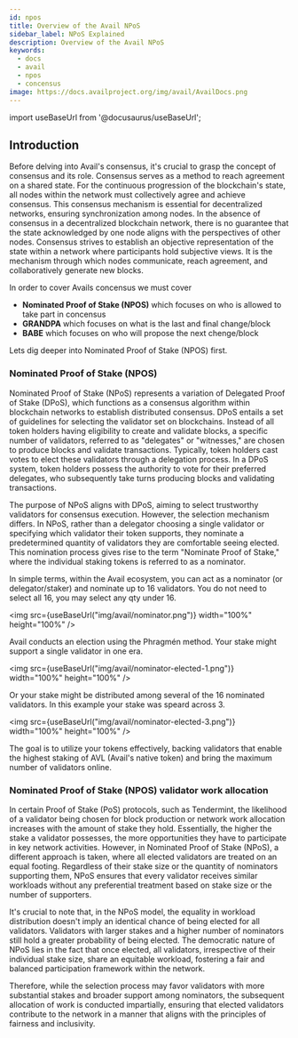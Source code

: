 ```yaml
---
id: npos
title: Overview of the Avail NPoS
sidebar_label: NPoS Explained
description: Overview of the Avail NPoS
keywords:
  - docs
  - avail
  - npos
  - concensus
image: https://docs.availproject.org/img/avail/AvailDocs.png
---
```


import useBaseUrl from '@docusaurus/useBaseUrl';

## Introduction

Before delving into Avail's consensus, it's crucial to grasp the concept of consensus and its role. Consensus serves as a method to reach agreement on a shared state. For the
continuous progression of the blockchain's state, all nodes within the network must collectively agree and achieve consensus. This consensus mechanism is essential for decentralized
networks, ensuring synchronization among nodes. In the absence of consensus in a decentralized blockchain network, there is no guarantee that the state acknowledged by one node
aligns with the perspectives of other nodes. Consensus strives to establish an objective representation of the state within a network where participants hold subjective views.
It is the mechanism through which nodes communicate, reach agreement, and collaboratively generate new blocks.

In order to cover Avails concensus we must cover

- **Nominated Proof of Stake (NPOS)** which focuses on who is allowed to take part in concensus
- **GRANDPA** which focuses on what is the last and final change/block
- **BABE** which focuses on who will propose the next chenge/block

Lets dig deeper into Nominated Proof of Stake (NPOS) first.

### Nominated Proof of Stake (NPOS)

Nominated Proof of Stake (NPoS) represents a variation of Delegated Proof of Stake (DPoS), which functions as a consensus algorithm within blockchain networks to establish
distributed consensus. DPoS entails a set of guidelines for selecting the validator set on blockchains. Instead of all token holders having eligibility to create and validate blocks,
a specific number of validators, referred to as "delegates" or "witnesses," are chosen to produce blocks and validate transactions. Typically, token holders cast votes to elect these
validators through a delegation process. In a DPoS system, token holders possess the authority to vote for their preferred delegates, who subsequently take turns producing blocks and
validating transactions.

The purpose of NPoS aligns with DPoS, aiming to select trustworthy validators for consensus execution. However, the selection mechanism differs. In NPoS, rather than a delegator
choosing a single validator or specifying which validator their token supports, they nominate a predetermined quantity of validators they are comfortable seeing elected.
This nomination process gives rise to the term "Nominate Proof of Stake," where the individual staking tokens is referred to as a nominator.

In simple terms, within the Avail ecosystem, you can act as a nominator (or delegator/staker) and nominate up to 16 validators. You do not need to select all 16, you may select any qty under 16.

<img src={useBaseUrl("img/avail/nominator.png")} width="100%" height="100%" />

Avail conducts an election using the Phragmén method. Your stake might support a single validator in one era.

<img src={useBaseUrl("img/avail/nominator-elected-1.png")} width="100%" height="100%" />

Or your stake might be distributed among several of the 16 nominated validators. In this example your stake was speard across 3.

<img src={useBaseUrl("img/avail/nominator-elected-3.png")} width="100%" height="100%" />

The goal is to utilize your tokens effectively, backing validators that enable the highest staking of AVL (Avail's native token) and bring the maximum number of validators online.

### Nominated Proof of Stake (NPOS) validator work allocation

In certain Proof of Stake (PoS) protocols, such as Tendermint, the likelihood of a validator being chosen for block production or network work allocation increases with the amount of
stake they hold. Essentially, the higher the stake a validator possesses, the more opportunities they have to participate in key network activities. However, in Nominated Proof of Stake (NPoS),
a different approach is taken, where all elected validators are treated on an equal footing. Regardless of their stake size or the quantity of nominators supporting them, NPoS
ensures that every validator receives similar workloads without any preferential treatment based on stake size or the number of supporters.

It's crucial to note that, in the NPoS model, the equality in workload distribution doesn't imply an identical chance of being elected for all validators. Validators with larger
stakes and a higher number of nominators still hold a greater probability of being elected. The democratic nature of NPoS lies in the fact that once elected, all validators,
irrespective of their individual stake size, share an equitable workload, fostering a fair and balanced participation framework within the network.

Therefore, while the selection process may favor validators with more substantial stakes and broader support among nominators, the subsequent allocation of work is conducted
impartially, ensuring that elected validators contribute to the network in a manner that aligns with the principles of fairness and inclusivity.
